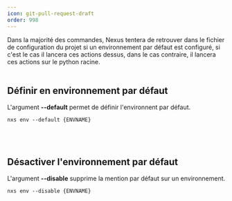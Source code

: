 ```yaml
---
icon: git-pull-request-draft
order: 998
---
```

Dans la majorité des commandes, Nexus tentera de retrouver dans le fichier de configuration du projet si un environnement par défaut est configuré, si c'est le cas il lancera ces actions dessus, dans le cas contraire, il lancera ces actions sur le python racine.
<br><br>
## Définir en environnement par défaut

L'argument **--default** permet de définir l'environnent par défaut.

```console
nxs env --default {ENVNAME}
```
<br><br>
## Désactiver l'environnement par défaut

L'argument **--disable** supprime la mention par défaut sur un environnement.

```console
nxs env --disable {ENVNAME}
```